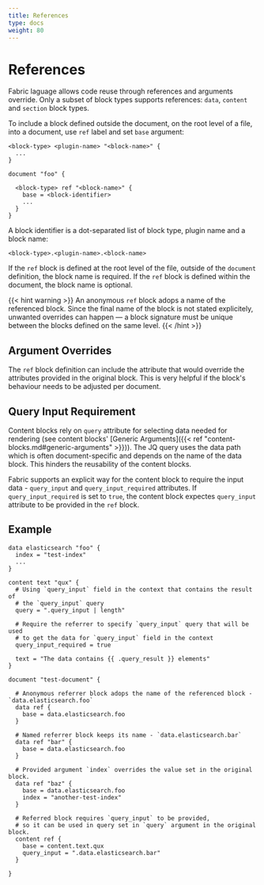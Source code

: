 ```yaml
---
title: References
type: docs
weight: 80
---
```


# References

Fabric laguage allows code reuse through references and arguments override. Only a subset of block types supports references: `data`, `content` and `section` block types.

To include a block defined outside the document, on the root level of a file, into a document, use `ref` label and set `base` argument:

```hcl
<block-type> <plugin-name> "<block-name>" {
  ...
}

document "foo" {

  <block-type> ref "<block-name>" {
    base = <block-identifier>
    ... 
  }
}
```

A block identifier is a dot-separated list of block type, plugin name and a block name:

```hcl
<block-type>.<plugin-name>.<block-name>
```

If the `ref` block is defined at the root level of the file, outside of the `document` definition, the block name is required. If the `ref` block is defined within the document, the block name is optional.

{{< hint warning >}}
An anonymous `ref` block adops a name of the referenced block. Since the final name of the block is not stated explicitely, unwanted overrides can happen — a block signature must be unique between the blocks defined on the same level.
{{< /hint >}}

## Argument Overrides

The `ref` block definition can include the attribute that would override the attributes provided in the original block. This is very helpful if the block's behaviour needs to be adjusted per document.

## Query Input Requirement

Content blocks rely on `query` attribute for selecting data needed for rendering (see content blocks' [Generic Arguments]({{< ref "content-blocks.md#generic-arguments" >}})). The JQ query uses the data path which is often document-specific and depends on the name of the data block. This hinders the reusability of the content blocks.

Fabric supports an explicit way for the content block to require the input data - `query_input` and `query_input_required` attributes. If `query_input_required` is set to `true`, the content block expectes `query_input` attribute to be provided in the `ref` block.

## Example

```hcl
data elasticsearch "foo" {
  index = "test-index"
  ...
}

content text "qux" {
  # Using `query_input` field in the context that contains the result of
  # the `query_input` query
  query = ".query_input | length"

  # Require the referrer to specify `query_input` query that will be used
  # to get the data for `query_input` field in the context
  query_input_required = true

  text = "The data contains {{ .query_result }} elements"
}

document "test-document" {

  # Anonymous referrer block adops the name of the referenced block - `data.elasticsearch.foo`
  data ref {
    base = data.elasticsearch.foo
  }

  # Named referrer block keeps its name - `data.elasticsearch.bar`
  data ref "bar" {
    base = data.elasticsearch.foo
  }

  # Provided argument `index` overrides the value set in the original block.
  data ref "baz" {
    base = data.elasticsearch.foo
    index = "another-test-index"
  }

  # Referred block requires `query_input` to be provided,
  # so it can be used in query set in `query` argument in the original block.
  content ref {
    base = content.text.qux
    query_input = ".data.elasticsearch.bar"
  }

}
```
